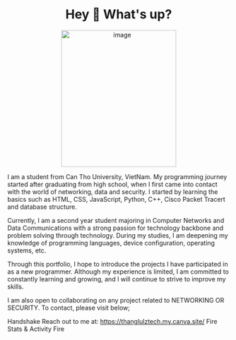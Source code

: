 <h1 align= "center"> Hey 👋 What's up?</h1>

<p align="center">
  <img width="260" height="310" alt="image" src="https://github.com/user-attachments/assets/d31243ab-2578-4f45-aa5d-f005227310a4" />
</p>
I am a student from Can Tho University, VietNam. My programming journey started after graduating from high school, when I first came into contact with the world of networking, data and security. I started by learning the basics such as HTML, CSS, JavaScript, Python, C++, Cisco Packet Tracert and database structure.

Currently, I am a second year student majoring in Computer Networks and Data Communications with a strong passion for technology backbone and problem solving through technology. During my studies, I am deepening my knowledge of programming languages, device configuration, operating systems, etc.

Through this portfolio, I hope to introduce the projects I have participated in as a new programmer. Although my experience is limited, I am committed to constantly learning and growing, and I will continue to strive to improve my skills.

I am also open to collaborating on any project related to NETWORKING OR SECURITY. To contact, please visit below;

Handshake Reach out to me at: https://thanglulztech.my.canva.site/ Fire Stats & Activity Fire
